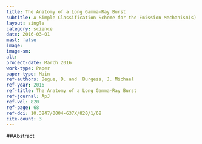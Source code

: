 ```yaml
---
title: The Anatomy of a Long Gamma-Ray Burst
subtitle: A Simple Classification Scheme for the Emission Mechanism(s)
layout: single
category: science
date: 2016-03-01
mast: false
image: 
image-sm: 
alt: 
project-date: March 2016
work-type: Paper
paper-type: Main
ref-authors: Begue, D. and  Burgess, J. Michael
ref-year: 2016
ref-title: The Anatomy of a Long Gamma-Ray Burst
ref-journal: ApJ
ref-vol: 820
ref-page: 68
ref-doi: 10.3847/0004-637X/820/1/68
cite-count: 3
---
```



##Abstract
